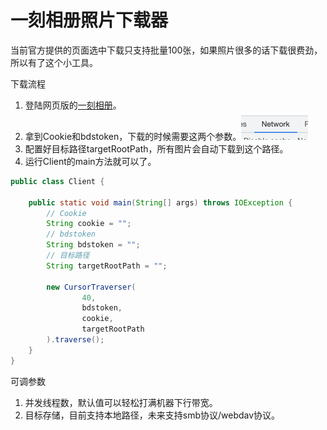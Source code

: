 # 一刻相册照片下载器
当前官方提供的页面选中下载只支持批量100张，如果照片很多的话下载很费劲，所以有了这个小工具。

下载流程
1. 登陆网页版的[一刻相册](https://photo.baidu.com/photo/web/home)。
2. 拿到Cookie和bdstoken，下载的时候需要这两个参数。![img.png](img.png)
3. 配置好目标路径targetRootPath，所有图片会自动下载到这个路径。
4. 运行Client的main方法就可以了。

```java
public class Client {

    public static void main(String[] args) throws IOException {
        // Cookie
        String cookie = "";
        // bdstoken
        String bdstoken = "";
        // 目标路径
        String targetRootPath = "";

        new CursorTraverser(
                40,
                bdstoken,
                cookie,
                targetRootPath
        ).traverse();
    }
}
```

可调参数
1. 并发线程数，默认值可以轻松打满机器下行带宽。
2. 目标存储，目前支持本地路径，未来支持smb协议/webdav协议。

